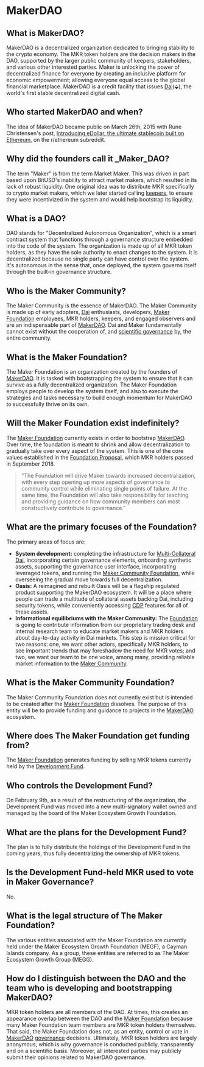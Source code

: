 # MakerDAO

## What is MakerDAO?

MakerDAO is a decentralized organization dedicated to bringing stability to the crypto economy. The MKR token holders are the decision makers in the DAO, supported by the larger public community of keepers, stakeholders, and various other interested parties. Maker is unlocking the power of decentralized finance for everyone by creating an inclusive platform for economic empowerment; allowing everyone equal access to the global financial marketplace. MakerDAO is a credit facility that issues [Dai](./dai.md#what-is-dai)\(⬙\), the world's first stable decentralized digital cash.

## Who started MakerDAO and when?

The idea of MakerDAO became public on March 26th, 2015 with Rune Christensen's post, [Introducing eDollar, the ultimate stablecoin built on Ethereum](https://www.reddit.com/r/ethereum/comments/30f98i/introducing_edollar_the_ultimate_stablecoin_built/), on the r/ethereum subreddit.

## Why did the founders call it _Maker_DAO?

The term "Maker" is from the term Market Maker. This was driven in part based upon BitUSD's inability to attract market makers, which resulted in its lack of robust liquidity. One original idea was to distribute MKR specifically to crypto market makers, which we later started calling [keepers](keepers.md#what-is-a-keeper), to ensure they were incentivized in the system and would help bootstrap its liquidity.

## What is a DAO?

DAO stands for "Decentralized Autonomous Organization", which is a smart contract system that functions through a governance structure embedded into the code of the system. The organization is made up of all MKR token holders, as they have the sole authority to enact changes to the system. It is decentralized because no single party can have control over the system. It's autonomous in the sense that, once deployed, the system governs itself through the built-in governance structure.

## Who is the Maker Community?

The Maker Community is the essence of MakerDAO. The Maker Community is made up of early adopters, [Dai](dai.md#what-is-dai) enthusiasts, developers, [Maker Foundation](#what-is-the-foundation) employees, MKR holders, keepers, and engaged observers and are an indispensable part of [MakerDAO](#what-is-makerdao). Dai and Maker fundamentally cannot exist without the cooperation of, and [scientific governance](governance.md#what-is-governanc) by, the entire community.

## What is the Maker Foundation?

The Maker Foundation is an organization created by the founders of [MakerDAO](#what-is-makerdao). It is tasked with bootstrapping the system to ensure that it can survive as a fully decentralized organization. The Maker Foundation employs people to develop the system itself, and also to execute the strategies and tasks necessary to build enough momentum for MakerDAO to successfully thrive on its own.

## Will the Maker Foundation exist indefinitely?

The [Maker Foundation](#what-is-the-maker-foundation) currently exists in order to bootstrap [MakerDAO](#what-is-makerdao). Over time, the foundation is meant to shrink and allow decentralization to gradually take over every aspect of the system. This is one of the core values established in the [Foundation Proposal](https://medium.com/makerdao/foundation-proposal-v2-f10d8ee5fe8c), which MKR holders passed in September 2018.

> "The Foundation will drive Maker towards increased decentralization, with every step opening up more aspects of governance to community control while eliminating single points of failure. At the same time, the Foundation will also take responsibility for teaching and providing guidance on how community members can most constructively contribute to governance."

## What are the primary focuses of the Foundation?

The primary areas of focus are:

- **System development:** completing the infrastructure for [Multi-Collateral Dai](glossary.md#multi-collateral-daii), incorporating certain governance elements, onboarding synthetic assets, supporting the governance user interface, incorporating leveraged tokens, and running the [Maker Community Foundation](#what-is-the-maker-community-foundation), while overseeing the gradual move towards full decentralization.
- **Oasis:** A reimagined and rebuilt Oasis will be a flagship regulated product supporting the MakerDAO ecosystem. It will be a place where people can trade a multitude of collateral assets backing Dai, including security tokens, while conveniently accessing [CDP](cdp.md#what-are-collateralized-debt-positions) features for all of these assets.
- **Informational equilibriums with the Maker Community:** The [Foundation](#what-is-the-maker-foundation) is going to contribute information from our proprietary trading desk and internal research team to educate market makers and MKR holders about day-to-day activity in Dai markets. This step is mission critical for two reasons: one, we want other actors, specifically MKR holders, to see important trends that may foreshadow the need for MKR votes; and two, we want our team to be one voice, among many, providing reliable market information to the [Maker Community](#who-is-the-maker-community).

## What is the Maker Community Foundation?

The Maker Community Foundation does not currently exist but is intended to be created after the [Maker Foundation](#what-is-the-maker-foundation) dissolves. The purpose of this entity will be to provide funding and guidance to projects in the [MakerDAO](#what-is-makerdao) ecosystem.

## Where does The Maker Foundation get funding from?

The [Maker Foundation](#what-is-the-maker-foundation) generates funding by selling MKR tokens currently held by the [Development Fund](#what-are-the-plans-for-the-development-fund).

## Who controls the Development Fund?

On February 9th, as a result of the restructuring of the organization, the Development Fund was moved into a new multi-signatory wallet owned and managed by the board of the Maker Ecosystem Growth Foundation.

## What are the plans for the Development Fund?

The plan is to fully distribute the holdings of the Development Fund in the coming years, thus fully decentralizing the ownership of MKR tokens.

## Is the Development Fund-held MKR used to vote in Maker Governance?

No.

## What is the legal structure of The Maker Foundation?

The various entities associated with the Maker Foundation are currently held under the Maker Ecosystem Growth Foundation \(MEGF\), a Cayman Islands company. As a group, these entities are referred to as The Maker Ecosystem Growth Group \(MEGG\).

## How do I distinguish between the DAO and the team who is developing and bootstrapping MakerDAO?

MKR token holders are all members of the DAO. At times, this creates an appearance overlap between the DAO and the [Maker Foundation](#what-is-the-maker-foundation) because many Maker Foundation team members are MKR token holders themselves. That said, the Maker Foundation does not, as an entity, control or vote in [MakerDAO](#what-is-makerdao) [governance](governance.md#what-is-goverannce) decisions. Ultimately, MKR token holders are largely anonymous, which is why governance is conducted publicly, transparently and on a scientific basis. Moreover, all interested parties may publicly submit their opinions related to MakerDAO governance.
